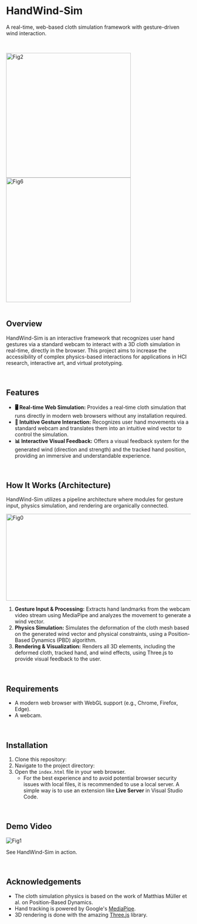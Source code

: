 # HandWind-Sim
A real-time, web-based cloth simulation framework with gesture-driven wind interaction.

<br>

<p align="left">
  <img width="340" alt="Fig2" src="https://github.com/user-attachments/assets/bf41baa2-fe65-48fb-8092-73a9605d6b3e"> <img width="340" alt="Fig6" src="https://github.com/user-attachments/assets/8c62ff15-8134-4320-a093-c620a716fcc0">
<br>

<br>

## Overview

HandWind-Sim is an interactive framework that recognizes user hand gestures via a standard webcam to interact with a 3D cloth simulation in real-time, directly in the browser. This project aims to increase the accessibility of complex physics-based interactions for applications in HCI research, interactive art, and virtual prototyping.

<br>

## Features

- **🖥️ Real-time Web Simulation:** Provides a real-time cloth simulation that runs directly in modern web browsers without any installation required.
- **👋 Intuitive Gesture Interaction:** Recognizes user hand movements via a standard webcam and translates them into an intuitive wind vector to control the simulation.
- **📊 Interactive Visual Feedback:** Offers a visual feedback system for the generated wind (direction and strength) and the tracked hand position, providing an immersive and understandable experience.

<br>

## How It Works (Architecture)

HandWind-Sim utilizes a pipeline architecture where modules for gesture input, physics simulation, and rendering are organically connected.

<img width="1191" height="237" alt="Fig0" src="https://github.com/user-attachments/assets/5a885efe-b6fc-4340-9a90-b19c4f593325" />

1.  **Gesture Input & Processing:** Extracts hand landmarks from the webcam video stream using MediaPipe and analyzes the movement to generate a wind vector.
2.  **Physics Simulation:** Simulates the deformation of the cloth mesh based on the generated wind vector and physical constraints, using a Position-Based Dynamics (PBD) algorithm.
3.  **Rendering & Visualization:** Renders all 3D elements, including the deformed cloth, tracked hand, and wind effects, using Three.js to provide visual feedback to the user.

<br>

## Requirements

-   A modern web browser with WebGL support (e.g., Chrome, Firefox, Edge).
-   A webcam.

<br>

## Installation

1.  Clone this repository:
2.  Navigate to the project directory:
3.  Open the `index.html` file in your web browser.
    -   For the best experience and to avoid potential browser security issues with local files, it is recommended to use a local server. A simple way is to use an extension like **Live Server** in Visual Studio Code.

<br>

## Demo Video
![Fig1](https://github.com/user-attachments/assets/66e905e3-920e-4904-b288-735808999ad2)

See HandWind-Sim in action.

<br>

## Acknowledgements

-   The cloth simulation physics is based on the work of Matthias Müller et al. on Position-Based Dynamics.
-   Hand tracking is powered by Google's [MediaPipe](https://google.github.io/mediapipe/).
-   3D rendering is done with the amazing [Three.js](https://threejs.org/) library.

